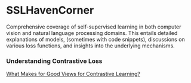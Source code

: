 # SSLHavenCorner
Comprehensive coverage of self-supervised learning in both computer vision and natural language processing domains. This entails detailed explanations of models, (sometimes with code snippets), discussions on various loss functions, and insights into the underlying mechanisms.</br>


### Understanding Contrastive Loss
[What Makes for Good Views for Contrastive Learning?](https://github.com/Varchita-Beena/SSLHavenCorner/blob/main/Understanding%20Contrastive%20Loss%20-%20Wing%201.md)
